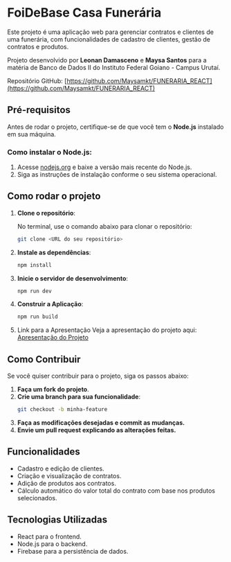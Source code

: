 # FoiDeBase Casa Funerária

Este projeto é uma aplicação web para gerenciar contratos e clientes de uma funerária, com funcionalidades de cadastro de clientes, gestão de contratos e produtos.

Projeto desenvolvido por **Leonan Damasceno** e **Maysa Santos** para a matéria de Banco de Dados II do Instituto Federal Goiano - Campus Urutaí.

Repositório GitHub: [https://github.com/Maysamkt/FUNERARIA_REACT](https://github.com/Maysamkt/FUNERARIA_REACT)

## Pré-requisitos

Antes de rodar o projeto, certifique-se de que você tem o **Node.js** instalado em sua máquina.

### Como instalar o Node.js:

1. Acesse [nodejs.org](https://nodejs.org/) e baixe a versão mais recente do Node.js.
2. Siga as instruções de instalação conforme o seu sistema operacional.

## Como rodar o projeto

1. **Clone o repositório**:

   No terminal, use o comando abaixo para clonar o repositório:

   ```bash
   git clone <URL do seu repositório>
   
2. **Instale as dependências**:
   ```bash
   npm install
   
4. **Inicie o servidor de desenvolvimento**:
   ```bash
   npm run dev
5. **Construir a Aplicação**:
   
   ```bash
   npm run build
   
6. Link para a Apresentação
Veja a apresentação do projeto aqui: [Apresentação do Projeto](https://www.canva.com/design/DAGeRP23SoA/ejG7_k0E_51W1jAYkaUYwQ/edit?utm_content=DAGeRP23SoA&utm_campaign=designshare&utm_medium=link2&utm_source=sharebutton)

## Como Contribuir

Se você quiser contribuir para o projeto, siga os passos abaixo:

1. **Faça um fork do projeto**.
2. **Crie uma branch para sua funcionalidade**:
    ```bash
   git checkout -b minha-feature

4. **Faça as modificações desejadas e commit as mudanças.**
5. **Envie um pull request explicando as alterações feitas.**

## Funcionalidades
* Cadastro e edição de clientes.
* Criação e visualização de contratos.
* Adição de produtos aos contratos.
* Cálculo automático do valor total do contrato com base nos produtos selecionados.
  
## Tecnologias Utilizadas
* React para o frontend.
* Node.js para o backend.
* Firebase para a persistência de dados.
  

